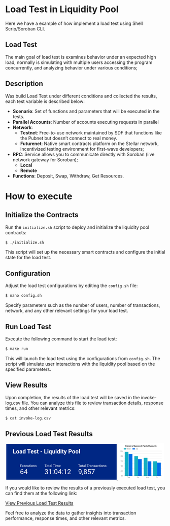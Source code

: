 # Load Test in Liquidity Pool

Here we have a example of how implement a load test using Shell Scrip/Soroban CLI.

## Load Test

The main goal of load test is examines behavior under an expected high load, normally is simulating with multiple users accessing the program concurrently, and analyzing behavior under various conditions;

## Description

Was build Load Test under different conditions and collected the results,
each test variable is described below:
- **Scenario**: Set of functions and parameters that will be executed in the tests.
- **Parallel Accounts**: Number of accounts executing requests in parallel 
- **Network**: 
  - **Testnet**: Free-to-use network maintained by SDF that functions like the Pubnet but doesn’t connect to real money.
  - **Futurenet**: Native smart contracts platform on the Stellar network, incentivized testing environment for first-wave developers;
- **RPC**: Service allows you to communicate directly with Soroban (live network gateway for Soroban);
    - **Local**
    - **Remote**
- **Functions**: Deposit, Swap, Withdraw, Get Resources.

# How to execute

## Initialize the Contracts
Run the `initialize.sh` script to deploy and initialize the liquidity pool contracts:

```sh
$ ./initialize.sh
```
This script will set up the necessary smart contracts and configure the initial state for the load test.

## Configuration
Adjust the load test configurations by editing the `config.sh` file:
```sh
$ nano config.sh
```
Specify parameters such as the number of users, number of transactions, network, and any other relevant settings for your load test.

## Run Load Test
Execute the following command to start the load test:
```sh
$ make run
```
This will launch the load test using the configurations from `config.sh`. The script will simulate user interactions with the liquidity pool based on the specified parameters. 

## View Results
Upon completion, the results of the load test will be saved in the invoke-log.csv file. You can analyze this file to review transaction details, response times, and other relevant metrics:

```sh
$ cat invoke-log.csv
```

## Previous Load Test Results

<p align="center">
  <a href="https://cheesecakelabs.com/en/">
    <img src="../../images/load-test-executions.png" width="69%">
  </a>
  <a href="https://www.stellar.org/learn/intro-to-stellar">
    <img src="../../images/load-test-results.png" width="29%">
  </a>
</p>
If you would like to review the results of a previously executed load test, you can find them at the following link:

[View Previous Load Test Results](https://lookerstudio.google.com/reporting/1aa5e3d5-fc04-4b5a-a5e9-3132c2a14544)

Feel free to analyze the data to gather insights into transaction performance, response times, and other relevant metrics.

